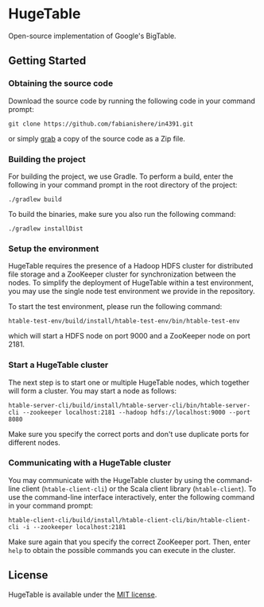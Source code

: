 # HugeTable
Open-source implementation of Google's BigTable.

## Getting Started

### Obtaining the source code
Download the source code by running the following code in your command prompt:
```shell script
git clone https://github.com/fabianishere/in4391.git
```
or simply 
[grab](https://github.com/fabianishere/in4391/archive/master.zip) 
a copy of the source code as a Zip file.

### Building the project
For building the project, we use Gradle. To perform a build, enter the following in your command prompt in the root
directory of the project:
```shell script
./gradlew build
```
To build the binaries, make sure you also run the following command:
```shell script
./gradlew installDist
```

### Setup the environment
HugeTable requires the presence of a Hadoop HDFS cluster for distributed file storage and a ZooKeeper cluster for 
synchronization between the nodes. To simplify the deployment of HugeTable within a test environment, you may use the
single node test environment we provide in the repository.

To start the test environment, please run the following command:
```shell script
htable-test-env/build/install/htable-test-env/bin/htable-test-env    
```
which will start a HDFS node on port 9000 and a ZooKeeper node on port 2181.

### Start a HugeTable cluster
The next step is to start one or multiple HugeTable nodes, which together will form a cluster. You may start a node
as follows:
```shell script
htable-server-cli/build/install/htable-server-cli/bin/htable-server-cli --zookeeper localhost:2181 --hadoop hdfs://localhost:9000 --port 8080
```
Make sure you specify the correct ports and don't use duplicate ports for different nodes.

### Communicating with a HugeTable cluster
You may communicate with the HugeTable cluster by using the command-line client (`htable-client-cli`) or the Scala client
library (`htable-client`). To use the command-line interface interactively, enter the following command in your command
prompt:

```shell script
htable-client-cli/build/install/htable-client-cli/bin/htable-client-cli -i --zookeeper localhost:2181   
```
Make sure again that you specify the correct ZooKeeper port. Then, enter `help` to obtain the possible commands you
can execute in the cluster.

## License
HugeTable is available under the [MIT license](https://github.com/fabianishere/in4391/blob/master/LICENSE.txt).
